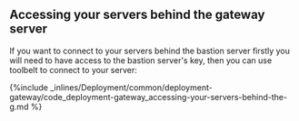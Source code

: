 <!-- usedin: [ _legacy_docker/deployment] - post: -->


## Accessing your servers behind the gateway server

If you want to connect to your servers behind the bastion server firstly you will need to have access to the bastion server's key, then you can use toolbelt to connect to your server:



{%include _inlines/Deployment/common/deployment-gateway/code_deployment-gateway_accessing-your-servers-behind-the-g.md %}



